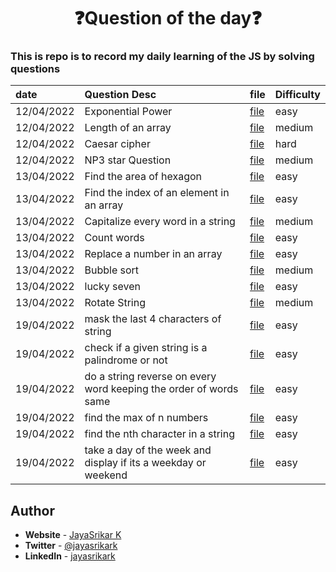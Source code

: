 <div align="center">
    <h1>❓Question of the day❓</h1>
</div>

### This is repo is to record my daily learning of the JS by solving questions

| date       | Question Desc                                                     | file                  | Difficulty |
| :--------- | :---------------------------------------------------------------- | --------------------- | ---------- |
| 12/04/2022 | Exponential Power                                                 | [file](question1.js)  | easy       |
| 12/04/2022 | Length of an array                                                | [file](question2.js)  | medium     |
| 12/04/2022 | Caesar cipher                                                     | [file](question3.js)  | hard       |
| 12/04/2022 | NP3 star Question                                                 | [file](question4.js)  | medium     |
| 13/04/2022 | Find the area of hexagon                                          | [file](question5.js)  | easy       |
| 13/04/2022 | Find the index of an element in an array                          | [file](question6.js)  | easy       |
| 13/04/2022 | Capitalize every word in a string                                 | [file](question7.js)  | medium     |
| 13/04/2022 | Count words                                                       | [file](question8.js)  | easy       |
| 13/04/2022 | Replace a number in an array                                      | [file](question9.js)  | easy       |
| 13/04/2022 | Bubble sort                                                       | [file](question10.js) | medium     |
| 13/04/2022 | lucky seven                                                       | [file](question11.js) | easy       |
| 13/04/2022 | Rotate String                                                     | [file](question12.js) | medium     |
| 19/04/2022 | mask the last 4 characters of string                              | [file](question13.js) | easy       |
| 19/04/2022 | check if a given string is a palindrome or not                    | [file](question14.js) | easy       |
| 19/04/2022 | do a string reverse on every word keeping the order of words same | [file](question15.js) | easy       |
| 19/04/2022 | find the max of n numbers                                         | [file](question16.js) | easy       |
| 19/04/2022 | find the nth character in a string                                | [file](question17.js) | easy       |
| 19/04/2022 | take a day of the week and display if its a weekday or weekend    | [file](question18.js) | easy       |

## **Author**

- **Website** - [JayaSrikar K](https://jayasrikark.netlify.app/)
- **Twitter** - [@jayasrikark](https://twitter.com/jayasrikark)
- **LinkedIn** - [jayasrikark](https://www.linkedin.com/in/jayasrikark/)
